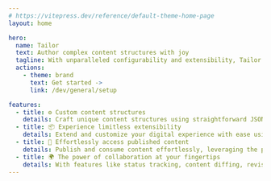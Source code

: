 ```yaml
---
# https://vitepress.dev/reference/default-theme-home-page
layout: home

hero:
  name: Tailor
  text: Author complex content structures with joy
  tagline: With unparalleled configurability and extensibility, Tailor CMS puts you in control. Enjoy an intuitive authoring experience that makes managing your content a breeze.
  actions:
    - theme: brand
      text: Get started ->
      link: /dev/general/setup

features:
  - title: ⚙️ Custom content structures
    details: Craft unique content structures using straightforward JSON definitions. Whether you're building a custom Course or a Knowledge base, Tailor gives you the tools to create your content exactly the way you need it.
  - title: 📦 Experience limitless extensibility
    details: Extend and customize your digital experience with ease using our custom elements, containers, and meta inputs. With Tailor, the possibilities for your content are endless.
  - title: 🚀 Effortlessly access published content
    details: Publish and consume content effortlessly, leveraging the power of configured storage like AWS S3. Say goodbye to complex setups and hello to streamlined workflows.
  - title: 🌍 The power of collaboration at your fingertips
    details: With features like status tracking, content diffing, revisions, comments, and live editing updates, your team can work together seamlessly on content creation. Say goodbye to disjointed workflows and hello to real-time collaboration.
---
```

